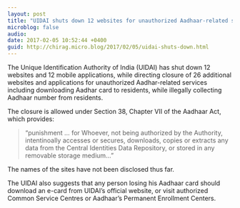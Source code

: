 ```yaml
---
layout: post
title: "UIDAI shuts down 12 websites for unauthorized Aadhaar-related services"
microblog: false
audio: 
date: 2017-02-05 10:52:44 +0400
guid: http://chirag.micro.blog/2017/02/05/uidai-shuts-down.html
---
```

<p>The Unique Identification Authority of India (UIDAI) has shut down 12 websites and 12 mobile applications, while directing closure of 26 additional websites and applications for unauthorized Aadhar-related services including downloading Aadhar card to residents, while illegally collecting Aadhaar number from residents.</p>
<p>The closure is allowed under Section 38, Chapter VII of the Aadhaar Act, which provides:</p>
<blockquote>“punishment … for Whoever, not being authorized by the Authority, intentinoally accesses or secures, downloads, copies or extracts any data from the Central Identities Data Repository, or stored in any removable storage medium…”</blockquote>
<p>The names of the sites have not been disclosed thus far.</p>
<p>The UIDAI also suggests that any person losing his Aadhaar card should download an e-card from UIDAI’s official website, or visit authorized Common Service Centres or Aadhaar’s Permanent Enrollment Centers.</p>
